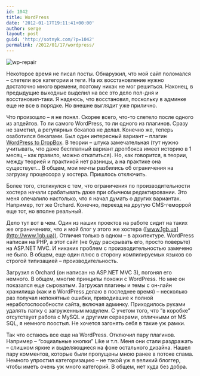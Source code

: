 ```yaml
---
id: 1042
title: WordPress
date: '2012-01-17T19:11:41+00:00'
author: serge
layout: post
guid: 'http://sotnyk.com/?p=1042'
permalink: /2012/01/17/wordpress/
---
```


![](https://sotnyk.github.io/wp-content/uploads/2012/01/wp-repair.jpg "wp-repair")

Некоторое время не писал посты. Обнаружил, что мой сайт поломался – слетели все категории и теги. На их восстановление нужно достаточно много времени, поэтому никак не мог решиться. Наконец, в предыдущие выходные выделил на все это дело пол-дня и восстановил-таки. Я надеюсь, что восстановил, поскольку в админке еще не все в порядке. Но внешне выглядит уже прилично.

Что произошло – я не понял. Скорее всего, что-то слетело после одного из апдейтов. То ли самого WordPress, то ли одного из плагинов. Сразу не заметил, а регулярных бекапов не делал. Конечно же, теперь озаботился бекапами. Был один интересный вариант – плагин [WordPress to DropBox](http://wordpress.org/extend/plugins/wordpress-backup-to-dropbox/). В теории – штука замечательная (тут нужно учитывать, что даже бесплатный вариант дропбокса имеет историю в 1 месяц – как правило, можно откатиться). Но, как говорится, в теории, между теорией и практикой нет разницы, а на практике она существует… В общем, мои мечты разбились об ограничения на загрузку процессора у хостера. Пришлось отключить.  
  
Более того, столкнулся с тем, что ограничения по производительности хостера начали срабатывать даже при обычном редактировании. Это меня опечалило настолько, что я начал думать о других вариантах. Например, тот же Orchard. Конечно, переезд на другую CMS-геморрой еще тот, но вполне реальный.

Дело тут вот в чем. Один из наших проектов на работе сидит на таких же ограничениях, что и мой блог у этого же хостера ([www.1gb.ua](http://www.1gb.ua)). Отличия только в одном – в архитектуре. WordPress написан на PHP, а этот сайт (не буду раскрывать его, просто поверьте) на ASP.NET MVC. И никаких проблем с производительностью замечено не было. В общем, еще один плюс в сторону компилируемых языков со строгой типизацией – производительность.

Загрузил я Orchard (он написан на ASP.NET MVC 3), погонял его немного. В общем, многие принципы похожи с WordPress. Но мне он показался еще сыроватым. Загружал плагины и темы с он-лайн хранилища (как и в WordPress делаю в последнее время) – несколько раз получал непонятные ошибки, приводившие к полной неработоспособности сайта, включая админку. Приходилось руками удалять папку с загруженным модулем. С учетом того, что “в коробке” отсутствует работа с MySQL и другими серверами, отличными от MS SQL, я немного поостыл. Не хочется загонять себя в такие уж рамки.

Так что остаюсь все еще на WordPress. Отключил пару плагинов. Например – “социальные кнопки” Like и т.п. Меня они стали раздражать – слишком яркие и выделяющиеся на фоне остального дизайна. Нашел пару комментов, которые были пропущены мною ранее в потоке спама. Немного упростил категоризацию – не такой уж я великий блоггер, чтобы иметь очень уж много категорий. В общем, нет худа без добра.